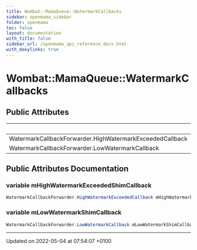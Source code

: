 ```yaml
---
title: Wombat::MamaQueue::WatermarkCallbacks
sidebar: openmama_sidebar
folder: openmama
toc: false
layout: documentation
with_title: false
sidebar_url: /openmama_api_reference_docs.html
with_doxylinks: true
---
```


# Wombat::MamaQueue::WatermarkCallbacks





## Public Attributes

|                | Name           |
| -------------- | -------------- |
| WatermarkCallbackForwarder.HighWatermarkExceededCallback | **[mHighWatermarkExceededShimCallback](structWombat_1_1MamaQueue_1_1WatermarkCallbacks.html#variable-mhighwatermarkexceededshimcallback)**  |
| WatermarkCallbackForwarder.LowWatermarkCallback | **[mLowWatermarkShimCallback](structWombat_1_1MamaQueue_1_1WatermarkCallbacks.html#variable-mlowwatermarkshimcallback)**  |

## Public Attributes Documentation

### variable mHighWatermarkExceededShimCallback

```csharp
WatermarkCallbackForwarder.HighWatermarkExceededCallback mHighWatermarkExceededShimCallback;
```


### variable mLowWatermarkShimCallback

```csharp
WatermarkCallbackForwarder.LowWatermarkCallback mLowWatermarkShimCallback;
```


-------------------------------

Updated on 2022-05-04 at 07:54:07 +0100
